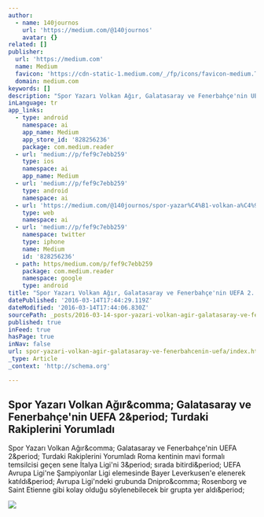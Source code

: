 ```yaml
---
author:
  - name: 140journos
    url: 'https://medium.com/@140journos'
    avatar: {}
related: []
publisher:
  url: 'https://medium.com'
  name: Medium
  favicon: 'https://cdn-static-1.medium.com/_/fp/icons/favicon-medium.TAS6uQ-Y7kcKgi0xjcYHXw.ico'
  domain: medium.com
keywords: []
description: "Spor Yazarı Volkan Ağır, Galatasaray ve Fenerbahçe'nin UEFA 2. Turdaki Rakiplerini Yorumladı Roma kentinin mavi formalı temsilcisi geçen sene İtalya Ligi'ni 3. sırada bitirdi. UEFA Avrupa Ligi'ne Şampiyonlar Ligi elemesinde Bayer Leverkusen'e elenerek katıldı. Avrupa Ligi'ndeki grubunda Dnipro, Rosenborg ve Saint Etienne gibi kolay olduğu söylenebilecek bir grupta yer aldı."
inLanguage: tr
app_links:
  - type: android
    namespace: ai
    app_name: Medium
    app_store_id: '828256236'
    package: com.medium.reader
  - url: 'medium://p/fef9c7ebb259'
    type: ios
    namespace: ai
    app_name: Medium
  - url: 'medium://p/fef9c7ebb259'
    type: android
    namespace: ai
  - url: 'https://medium.com/@140journos/spor-yazar%C4%B1-volkan-a%C4%9F%C4%B1r-galatasaray-ve-fenerbah%C3%A7e-nin-uefa-2-turdaki-rakiplerini-yorumlad%C4%B1-fef9c7ebb259'
    type: web
    namespace: ai
  - url: 'medium://p/fef9c7ebb259'
    namespace: twitter
    type: iphone
    name: Medium
    id: '828256236'
  - path: https/medium.com/p/fef9c7ebb259
    package: com.medium.reader
    namespace: google
    type: android
title: "Spor Yazarı Volkan Ağır, Galatasaray ve Fenerbahçe'nin UEFA 2. Turdaki Rakiplerini Yorumladı"
datePublished: '2016-03-14T17:44:29.119Z'
dateModified: '2016-03-14T17:44:06.830Z'
sourcePath: _posts/2016-03-14-spor-yazari-volkan-agir-galatasaray-ve-fenerbahcenin-uefa.md
published: true
inFeed: true
hasPage: true
inNav: false
url: spor-yazari-volkan-agir-galatasaray-ve-fenerbahcenin-uefa/index.html
_type: Article
_context: 'http://schema.org'

---
```

<article style=""><h1>Spor Yazarı Volkan Ağır&amp;comma; Galatasaray ve Fenerbahçe'nin UEFA 2&amp;period; Turdaki Rakiplerini Yorumladı</h1><p>Spor Yazarı Volkan Ağır&amp;comma; Galatasaray ve Fenerbahçe'nin UEFA 2&amp;period; Turdaki Rakiplerini Yorumladı Roma kentinin mavi formalı temsilcisi geçen sene İtalya Ligi'ni 3&amp;period; sırada bitirdi&amp;period; UEFA Avrupa Ligi'ne Şampiyonlar Ligi elemesinde Bayer Leverkusen'e elenerek katıldı&amp;period; Avrupa Ligi'ndeki grubunda Dnipro&amp;comma; Rosenborg ve Saint Etienne gibi kolay olduğu söylenebilecek bir grupta yer aldı&amp;period;</p><img src="https://cdn-images-2.medium.com/max/2000/1*E-FL_jCYN_PajlodpxTk7g.png" /></article>